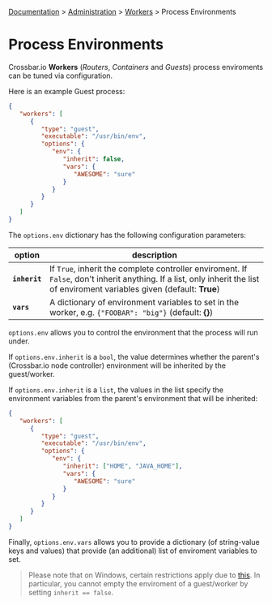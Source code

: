 [Documentation](.) > [Administration](Administration) > [Workers](Workers) > Process Environments

# Process Environments

Crossbar.io **Workers** (*Routers*, *Containers* and *Guests*) process enviroments can be tuned via configuration.

Here is an example Guest process:


```json
{
   "workers": [
      {
         "type": "guest",
         "executable": "/usr/bin/env",
         "options": {
            "env": {
               "inherit": false,
               "vars": {
                  "AWESOME": "sure"
               }
            }
         }
      }
   ]
}
```

The `options.env` dictionary has the following configuration parameters:

option | description
---|---
**`inherit`** | If `True`, inherit the complete controller enviroment. If `False`, don't inherit anything. If a list, only inherit the list of enviroment variables given (default: **True**)
**`vars`** | A dictionary of environment variables to set in the worker, e.g. `{"FOOBAR": "big"}` (default: **{}**)


`options.env` allows you to control the environment that the process will run under.

If `options.env.inherit` is a `bool`, the value determines whether the parent's (Crossbar.io node controller) environment will be inherited by the guest/worker.

If `options.env.inherit` is a `list`, the values in the list specify the environment variables from the parent's environment that will be inherited:

```json
{
   "workers": [
      {
         "type": "guest",
         "executable": "/usr/bin/env",
         "options": {
            "env": {
               "inherit": ["HOME", "JAVA_HOME"],
               "vars": {
                  "AWESOME": "sure"
               }
            }
         }
      }
   ]
}
```

Finally, `options.env.vars` allows you to provide a dictionary (of string-value keys and values) that provide (an additional) list of enviroment variables to set.

> Please note that on Windows, certain restrictions apply due to [this](http://twistedmatrix.com/trac/ticket/1640). In particular, you cannot empty the enviroment of a guest/worker by setting `inherit == false`.
